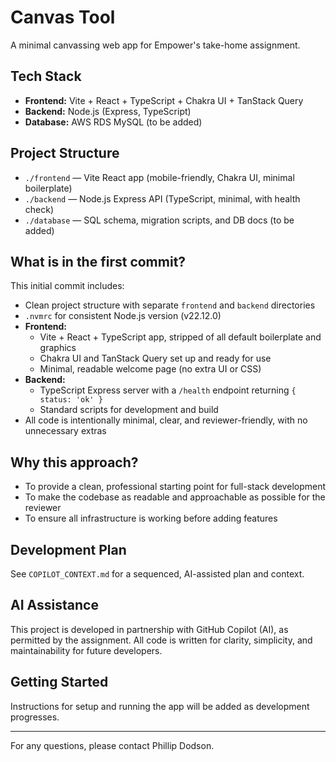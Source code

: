 # Canvas Tool

A minimal canvassing web app for Empower's take-home assignment.

## Tech Stack
- **Frontend:** Vite + React + TypeScript + Chakra UI + TanStack Query
- **Backend:** Node.js (Express, TypeScript)
- **Database:** AWS RDS MySQL (to be added)

## Project Structure
- `./frontend` — Vite React app (mobile-friendly, Chakra UI, minimal boilerplate)
- `./backend` — Node.js Express API (TypeScript, minimal, with health check)
- `./database` — SQL schema, migration scripts, and DB docs (to be added)

## What is in the first commit?
This initial commit includes:
- Clean project structure with separate `frontend` and `backend` directories
- `.nvmrc` for consistent Node.js version (v22.12.0)
- **Frontend:**
  - Vite + React + TypeScript app, stripped of all default boilerplate and graphics
  - Chakra UI and TanStack Query set up and ready for use
  - Minimal, readable welcome page (no extra UI or CSS)
- **Backend:**
  - TypeScript Express server with a `/health` endpoint returning `{ status: 'ok' }`
  - Standard scripts for development and build
- All code is intentionally minimal, clear, and reviewer-friendly, with no unnecessary extras

## Why this approach?
- To provide a clean, professional starting point for full-stack development
- To make the codebase as readable and approachable as possible for the reviewer
- To ensure all infrastructure is working before adding features

## Development Plan
See `COPILOT_CONTEXT.md` for a sequenced, AI-assisted plan and context.

## AI Assistance
This project is developed in partnership with GitHub Copilot (AI), as permitted by the assignment. All code is written for clarity, simplicity, and maintainability for future developers.

## Getting Started
Instructions for setup and running the app will be added as development progresses.

---

For any questions, please contact Phillip Dodson.

